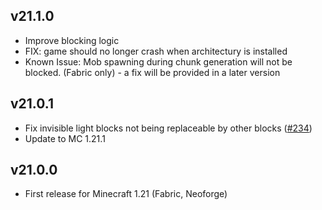 ## v21.1.0
- Improve blocking logic
- FIX: game should no longer crash when architectury is installed
- Known Issue: Mob spawning during chunk generation will not be blocked. (Fabric only) - a fix will be provided in a later version

## v21.0.1 
- Fix invisible light blocks not being replaceable by other blocks ([#234](https://github.com/Xalcon/TorchMaster/issues/234))
- Update to MC 1.21.1

## v21.0.0
- First release for Minecraft 1.21 (Fabric, Neoforge)